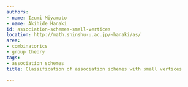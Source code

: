 ```yaml
---
authors:
- name: Izumi Miyamoto
- name: Akihide Hanaki
id: association-schemes-small-vertices
location: http://math.shinshu-u.ac.jp/~hanaki/as/
area:
- combinatorics
- group theory
tags:
- association schemes
title: Classification of association schemes with small vertices

---
```


